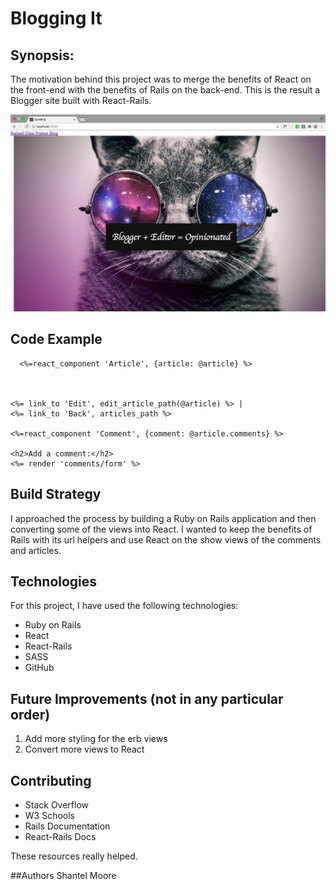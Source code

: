 # Blogging It

## Synopsis:
The motivation behind this project was to merge the benefits of React on the front-end 
with the benefits of Rails on the back-end. This is the result a Blogger site built with React-Rails.

![Screenshot of IndexPage](./index.png "Picture of IndexPage")



## Code Example
```Code in erb/React-Rails
  <%=react_component 'Article', {article: @article} %>



<%= link_to 'Edit', edit_article_path(@article) %> |
<%= link_to 'Back', articles_path %>

<%=react_component 'Comment', {comment: @article.comments} %>

<h2>Add a comment:</h2>
<%= render 'comments/form' %>
  ```
## Build Strategy
I approached the process by building a Ruby on Rails application and then 
converting some of the views into React. I wanted to keep the benefits of Rails with its url helpers 
and use React on the show views of the comments and articles.

## Technologies

For this project, I have used the following technologies:

* Ruby on Rails
* React
* React-Rails
* SASS
* GitHub

## Future Improvements (not in any particular order)

1. Add more styling for the erb views
2. Convert more views to React



## Contributing
* Stack Overflow 
* W3 Schools
* Rails Documentation
* React-Rails Docs


These resources really helped. 

##Authors
Shantel Moore



